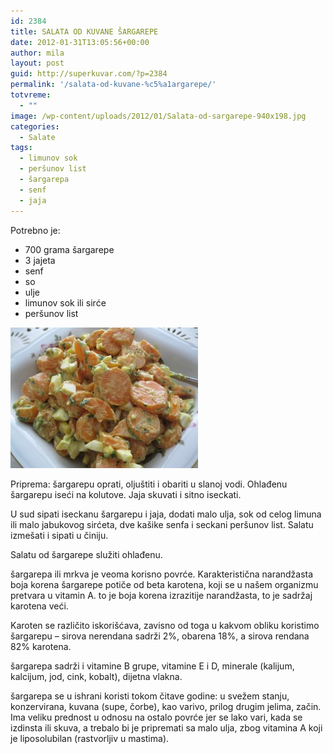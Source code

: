 ```yaml
---
id: 2384
title: SALATA OD KUVANE ŠARGAREPE
date: 2012-01-31T13:05:56+00:00
author: mila
layout: post
guid: http://superkuvar.com/?p=2384
permalink: '/salata-od-kuvane-%c5%a1argarepe/'
totvreme:
  - ""
image: /wp-content/uploads/2012/01/Salata-od-sargarepe-940x198.jpg
categories:
  - Salate
tags:
  - limunov sok
  - peršunov list
  - šargarepa
  - senf
  - jaja
---
```

Potrebno je:

  * 700 grama šargarepe
  * 3 jajeta
  * senf
  * so
  * ulje
  * limunov sok ili sirće
  * peršunov list

<img class="alignnone size-medium wp-image-2385" title="Salata od sargarepe" src="/wp-content/uploads/2012/01/Salata-od-sargarepe-300x225.jpg" alt="" width="300" height="225" /> 

Priprema: šargarepu oprati, oljuštiti i obariti u slanoj vodi. Ohlađenu šargarepu iseći na kolutove. Jaja skuvati i sitno iseckati.

U sud sipati iseckanu šargarepu i jaja, dodati malo ulja, sok od celog limuna ili malo jabukovog sirćeta, dve kašike senfa i seckani peršunov list. Salatu izmešati i sipati u činiju.

Salatu od šargarepe služiti ohlađenu.

šargarepa ili mrkva je veoma korisno povrće. Karakteristična narandžasta boja korena šargarepe potiče od beta karotena, koji se u našem organizmu pretvara u vitamin A.  to je boja korena izrazitije narandžasta, to je sadržaj karotena veći.

Karoten se različito iskorišćava, zavisno od toga u kakvom obliku koristimo šargarepu &#8211; sirova nerendana sadrži 2%, obarena 18%, a sirova rendana 82% karotena.

šargarepa sadrži i vitamine B grupe, vitamine E i D, minerale (kalijum, kalcijum, jod, cink, kobalt), dijetna vlakna.

šargarepa se u ishrani koristi tokom čitave godine: u svežem stanju, konzervirana, kuvana (supe, čorbe), kao varivo, prilog drugim jelima, začin. Ima veliku prednost u odnosu na ostalo povrće jer se lako vari, kada se izdinsta ili skuva, a trebalo bi je pripremati sa malo ulja, zbog vitamina A koji je liposolubilan (rastvorljiv u mastima).